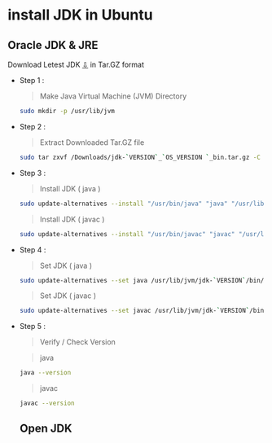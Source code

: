 # install JDK in Ubuntu
## Oracle JDK & JRE
Download Letest JDK [⇩](https://www.oracle.com/java/technologies/javase-downloads.html) in Tar.GZ format
- Step 1 :
  > Make Java Virtual Machine (JVM) Directory 
  ```bash
  sudo mkdir -p /usr/lib/jvm
  ```
- Step 2 :
  > Extract Downloaded Tar.GZ file 
  ```bash
  sudo tar zxvf /Downloads/jdk-`VERSION`_`OS_VERSION `_bin.tar.gz -C /usr/lib/jvm
  ```
- Step 3 :
  > Install JDK ( java )
  ```bash
  sudo update-alternatives --install "/usr/bin/java" "java" "/usr/lib/jvm/jdk-`VERSION`/bin/java" 1
  ```
  > Install JDK ( javac )
  ```bash
  sudo update-alternatives --install "/usr/bin/javac" "javac" "/usr/lib/jvm/jdk-`VERSION`/bin/javac" 1
  ```
- Step 4 :
  > Set JDK ( java )
  ```bash
  sudo update-alternatives --set java /usr/lib/jvm/jdk-`VERSION`/bin/java
  ```
  > Set JDK ( javac )
  ```bash
  sudo update-alternatives --set javac /usr/lib/jvm/jdk-`VERSION`/bin/javac
  ```
- Step 5 :
  > Verify / Check Version
  
    > java
    ```bash
    java --version
    ```
    > javac
    ```bash
    javac --version
    ```
  ## Open JDK 
